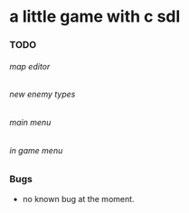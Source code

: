 # a little game with c sdl
### TODO
###### map editor
###### new enemy types
###### main menu
###### in game menu



### Bugs
- no known bug at the moment.

